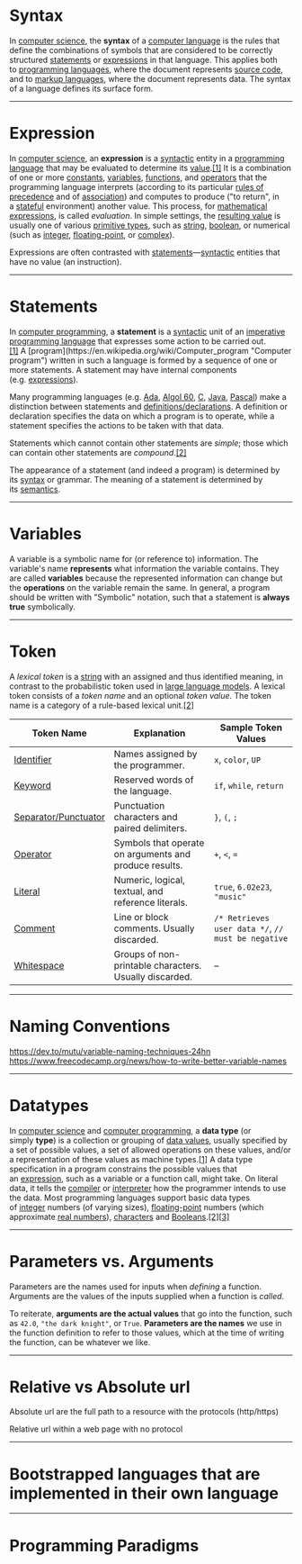 # Syntax

In [computer science](https://en.wikipedia.org/wiki/Computer_science "Computer science"), the **syntax** of a [computer language](https://en.wikipedia.org/wiki/Computer_language "Computer language") is the rules that define the combinations of symbols that are considered to be correctly structured [statements](https://en.wikipedia.org/wiki/Statement_\(computer_science\) "Statement (computer science)") or [expressions](https://en.wikipedia.org/wiki/Expression_\(computer_science\) "Expression (computer science)") in that language. This applies both to [programming languages](https://en.wikipedia.org/wiki/Programming_language "Programming language"), where the document represents [source code](https://en.wikipedia.org/wiki/Source_code "Source code"), and to [markup languages](https://en.wikipedia.org/wiki/Markup_language "Markup language"), where the document represents data. The syntax of a language defines its surface form.

--- 

# Expression

In [computer science](https://en.wikipedia.org/wiki/Computer_science "Computer science"), an **expression** is a [syntactic](https://en.wikipedia.org/wiki/Syntax_\(programming_languages\) "Syntax (programming languages)") entity in a [programming language](https://en.wikipedia.org/wiki/Programming_language "Programming language") that may be evaluated to determine its [value](https://en.wikipedia.org/wiki/Value_\(computer_science\) "Value (computer science)").[[1]](https://en.wikipedia.org/wiki/Expression_\(computer_science\)#cite_note-1) It is a combination of one or more [constants](https://en.wikipedia.org/wiki/Constant_\(programming\) "Constant (programming)"), [variables](https://en.wikipedia.org/wiki/Variable_\(programming\) "Variable (programming)"), [functions](https://en.wikipedia.org/wiki/Function_\(programming\) "Function (programming)"), and [operators](https://en.wikipedia.org/wiki/Operator_\(programming\) "Operator (programming)") that the programming language interprets (according to its particular [rules of precedence](https://en.wikipedia.org/wiki/Order_of_operations "Order of operations") and of [association](https://en.wikipedia.org/wiki/Associative_property "Associative property")) and computes to produce ("to return", in a [stateful](https://en.wikipedia.org/wiki/State_\(computer_science\) "State (computer science)") environment) another value. This process, for [mathematical expressions](https://en.wikipedia.org/wiki/Mathematical_expression "Mathematical expression"), is called _evaluation_. In simple settings, the [resulting value](https://en.wikipedia.org/wiki/Return_type "Return type") is usually one of various [primitive types](https://en.wikipedia.org/wiki/Primitive_data_type "Primitive data type"), such as [string](https://en.wikipedia.org/wiki/String_\(computer_science\) "String (computer science)"), [boolean](https://en.wikipedia.org/wiki/Boolean_expression "Boolean expression"), or numerical (such as [integer](https://en.wikipedia.org/wiki/Integer_\(computer_science\) "Integer (computer science)"), [floating-point](https://en.wikipedia.org/wiki/Floating-point_number "Floating-point number"), or [complex](https://en.wikipedia.org/wiki/Complex_data_type "Complex data type")).

Expressions are often contrasted with [statements](https://en.wikipedia.org/wiki/Statement_\(computer_science\) "Statement (computer science)")—[syntactic](https://en.wikipedia.org/wiki/Syntactic "Syntactic") entities that have no value (an instruction).

---

# Statements

In [computer programming](https://en.wikipedia.org/wiki/Computer_programming "Computer programming"), a **statement** is a [syntactic](https://en.wikipedia.org/wiki/Syntax_\(programming_languages\) "Syntax (programming languages)") unit of an [imperative programming language](https://en.wikipedia.org/wiki/Imperative_programming "Imperative programming") that expresses some action to be carried out.[[1]](https://en.wikipedia.org/wiki/Statement_\(computer_science\)#cite_note-1) A [program](https://en.wikipedia.org/wiki/Computer_program "Computer program") written in such a language is formed by a sequence of one or more statements. A statement may have internal components (e.g. [expressions](https://en.wikipedia.org/wiki/Expression_\(computer_science\) "Expression (computer science)")).

Many programming languages (e.g. [Ada](https://en.wikipedia.org/wiki/Ada_\(programming_language\) "Ada (programming language)"), [Algol 60](https://en.wikipedia.org/wiki/Algol_60 "Algol 60"), [C](https://en.wikipedia.org/wiki/C_\(programming_language\) "C (programming language)"), [Java](https://en.wikipedia.org/wiki/Java_\(programming_language\) "Java (programming language)"), [Pascal](https://en.wikipedia.org/wiki/Pascal_\(programming_language\) "Pascal (programming language)")) make a distinction between statements and [definitions/declarations](https://en.wikipedia.org/wiki/Declaration_\(computer_programming\) "Declaration (computer programming)"). A definition or declaration specifies the data on which a program is to operate, while a statement specifies the actions to be taken with that data.

Statements which cannot contain other statements are _simple_; those which can contain other statements are _compound_.[[2]](https://en.wikipedia.org/wiki/Statement_\(computer_science\)#cite_note-ALGOL60-2)

The appearance of a statement (and indeed a program) is determined by its [syntax](https://en.wikipedia.org/wiki/Syntax_\(programming_languages\) "Syntax (programming languages)") or grammar. The meaning of a statement is determined by its [semantics](https://en.wikipedia.org/wiki/Semantics_\(computer_science\) "Semantics (computer science)").

---

# Variables

A variable is a symbolic name for (or reference to) information. The variable's name **represents** what information the variable contains. They are called **variables** because the represented information can change but the **operations** on the variable remain the same. In general, a program should be written with "Symbolic" notation, such that a statement is **always true** symbolically.

--- 

# Token

A _lexical token_ is a [string](https://en.wikipedia.org/wiki/String_\(computer_science\) "String (computer science)") with an assigned and thus identified meaning, in contrast to the probabilistic token used in [large language models](https://en.wikipedia.org/wiki/Large_language_model "Large language model"). A lexical token consists of a _token name_ and an optional _token value_. The token name is a category of a rule-based lexical unit.[[2]](https://en.wikipedia.org/wiki/Lexical_analysis#cite_note-auto-2)

| Token Name | Explanation | Sample Token Values |
|------------|------------|---------------------|
| [Identifier](https://en.wikipedia.org/wiki/Identifier_\(computer_languages\) "Identifier (computer languages)") | Names assigned by the programmer. | `x`, `color`, `UP` |
| [Keyword](https://en.wikipedia.org/wiki/Reserved_word "Reserved word") | Reserved words of the language. | `if`, `while`, `return` |
| [Separator/Punctuator](https://en.wikipedia.org/wiki/Delimiter "Delimiter") | Punctuation characters and paired delimiters. | `}`, `(`, `;` |
| [Operator](https://en.wikipedia.org/wiki/Operator_\(computer_programming\) "Operator (computer programming)") | Symbols that operate on arguments and produce results. | `+`, `<`, `=` |
| [Literal](https://en.wikipedia.org/wiki/Literal_\(computer_programming\) "Literal (computer programming)") | Numeric, logical, textual, and reference literals. | `true`, `6.02e23`, `"music"` |
| [Comment](https://en.wikipedia.org/wiki/Comment_\(computer_programming\) "Comment (computer programming)") | Line or block comments. Usually discarded. | `/* Retrieves user data */`, `// must be negative` |
| [Whitespace](https://en.wikipedia.org/wiki/Whitespace_character "Whitespace character") | Groups of non-printable characters. Usually discarded. | – |

---

# Naming Conventions

https://dev.to/mutu/variable-naming-techniques-24hn
https://www.freecodecamp.org/news/how-to-write-better-variable-names

---

# Datatypes

In [computer science](https://en.wikipedia.org/wiki/Computer_science "Computer science") and [computer programming](https://en.wikipedia.org/wiki/Computer_programming "Computer programming"), a **data type** (or simply **type**) is a collection or grouping of [data values](https://en.wikipedia.org/wiki/Value_\(computer_science\) "Value (computer science)"), usually specified by a set of possible values, a set of allowed operations on these values, and/or a representation of these values as machine types.[[1]](https://en.wikipedia.org/wiki/Data_type#cite_note-FOOTNOTEParnasShoreWeiss1976-1) A data type specification in a program constrains the possible values that an [expression](https://en.wikipedia.org/wiki/Expression_\(computer_science\) "Expression (computer science)"), such as a variable or a function call, might take. On literal data, it tells the [compiler](https://en.wikipedia.org/wiki/Compiler "Compiler") or [interpreter](https://en.wikipedia.org/wiki/Interpreter_\(computing\) "Interpreter (computing)") how the programmer intends to use the data. Most programming languages support basic data types of [integer](https://en.wikipedia.org/wiki/Integer_\(computer_science\) "Integer (computer science)") numbers (of varying sizes), [floating-point](https://en.wikipedia.org/wiki/Floating_point "Floating point") numbers (which approximate [real numbers](https://en.wikipedia.org/wiki/Real_number "Real number")), [characters](https://en.wikipedia.org/wiki/Character_\(computing\) "Character (computing)") and [Booleans](https://en.wikipedia.org/wiki/Boolean_data_type "Boolean data type").[[2]](https://en.wikipedia.org/wiki/Data_type#cite_note-2)[[3]](https://en.wikipedia.org/wiki/Data_type#cite_note-3)

--- 

# Parameters vs. Arguments

Parameters are the names used for inputs when _defining_ a function. Arguments are the values of the inputs supplied when a function is _called_.

To reiterate, **arguments are the actual values** that go into the function, such as `42.0`, `"the dark knight"`, or `True`. **Parameters are the names** we use in the function definition to refer to those values, which at the time of writing the function, can be whatever we like.

---

# Relative vs Absolute url

Absolute url are the full path to a resource with the protocols (http/https)

Relative url within a web page with no protocol

---

# Bootstrapped languages that are implemented in their own language

---

# Programming Paradigms
